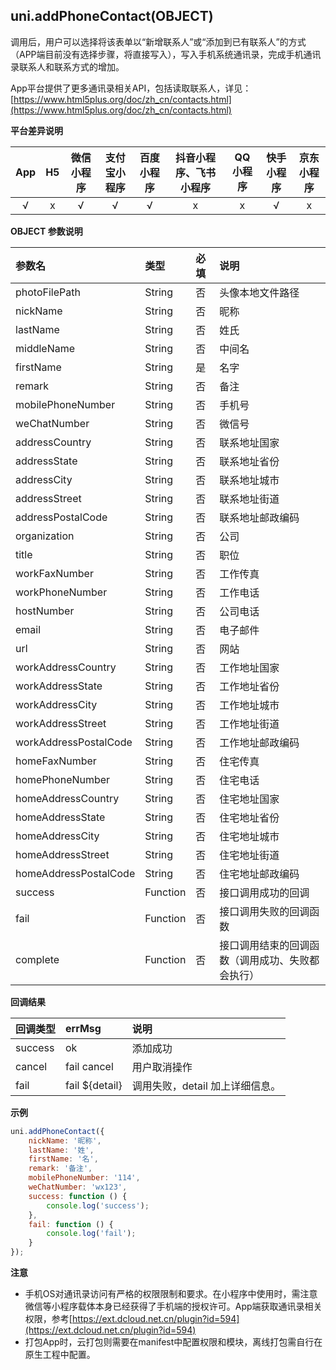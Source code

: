 ## uni.addPhoneContact(OBJECT)
调用后，用户可以选择将该表单以“新增联系人”或“添加到已有联系人”的方式（APP端目前没有选择步骤，将直接写入），写入手机系统通讯录，完成手机通讯录联系人和联系方式的增加。

App平台提供了更多通讯录相关API，包括读取联系人，详见：[https://www.html5plus.org/doc/zh_cn/contacts.html](https://www.html5plus.org/doc/zh_cn/contacts.html)

**平台差异说明**

|App|H5|微信小程序|支付宝小程序|百度小程序|抖音小程序、飞书小程序|QQ小程序|快手小程序|京东小程序|
|:-:|:-:|:-:|:-:|:-:|:-:|:-:|:-:|:-:|
|√|x|√|√|√|x|x|√|x|

<!-- UNIAPPAPIJSON.addPhoneContact.compatibility -->

**OBJECT 参数说明**

|参数名|类型|必填|说明|
|:-|:-|:-|:-|
|photoFilePath|String|否|头像本地文件路径|
|nickName|String|否|昵称|
|lastName|String|否|姓氏|
|middleName|String|否|中间名|
|firstName|String|是|名字|
|remark|String|否|备注|
|mobilePhoneNumber|String|否|手机号|
|weChatNumber|String|否|微信号|
|addressCountry|String|否|联系地址国家|
|addressState|String|否|联系地址省份|
|addressCity|String|否|联系地址城市|
|addressStreet|String|否|联系地址街道|
|addressPostalCode|String|否|联系地址邮政编码|
|organization|String|否|公司|
|title|String|否|职位|
|workFaxNumber|String|否|工作传真|
|workPhoneNumber|String|否|工作电话|
|hostNumber|String|否|公司电话|
|email|String|否|电子邮件|
|url|String|否|网站|
|workAddressCountry|String|否|工作地址国家|
|workAddressState|String|否|工作地址省份|
|workAddressCity|String|否|工作地址城市|
|workAddressStreet|String|否|工作地址街道|
|workAddressPostalCode|String|否|工作地址邮政编码|
|homeFaxNumber|String|否|住宅传真|
|homePhoneNumber|String|否|住宅电话|
|homeAddressCountry|String|否|住宅地址国家|
|homeAddressState|String|否|住宅地址省份|
|homeAddressCity|String|否|住宅地址城市|
|homeAddressStreet|String|否|住宅地址街道|
|homeAddressPostalCode|String|否|住宅地址邮政编码|
|success|Function|否|接口调用成功的回调|
|fail|Function|否|接口调用失败的回调函数|
|complete|Function|否|接口调用结束的回调函数（调用成功、失败都会执行）|

**回调结果**

|回调类型|errMsg|说明|
|:-|:-|:-|
|success|ok|添加成功|
|cancel|fail cancel|用户取消操作|
|fail|fail ${detail}|调用失败，detail 加上详细信息。|

**示例**

```javascript
uni.addPhoneContact({
	nickName: '昵称',
	lastName: '姓',
	firstName: '名',
	remark: '备注',
	mobilePhoneNumber: '114',
	weChatNumber: 'wx123',
	success: function () {
		console.log('success');
	},
	fail: function () {
		console.log('fail');
	}
});
```

**注意**

- 手机OS对通讯录访问有严格的权限限制和要求。在小程序中使用时，需注意微信等小程序载体本身已经获得了手机端的授权许可。App端获取通讯录相关权限，参考[https://ext.dcloud.net.cn/plugin?id=594](https://ext.dcloud.net.cn/plugin?id=594)
- 打包App时，云打包则需要在manifest中配置权限和模块，离线打包需自行在原生工程中配置。
